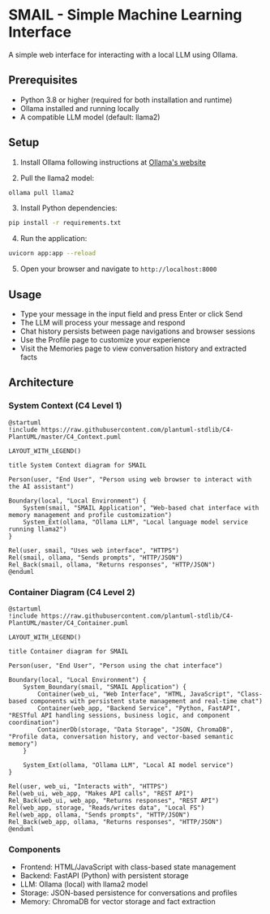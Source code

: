 # SMAIL - Simple Machine Learning Interface

A simple web interface for interacting with a local LLM using Ollama.

## Prerequisites

- Python 3.8 or higher (required for both installation and runtime)
- Ollama installed and running locally
- A compatible LLM model (default: llama2)

## Setup

1. Install Ollama following instructions at [Ollama's website](https://ollama.ai/)

2. Pull the llama2 model:
```bash
ollama pull llama2
```

3. Install Python dependencies:
```bash
pip install -r requirements.txt
```

4. Run the application:
```bash
uvicorn app:app --reload
```

5. Open your browser and navigate to `http://localhost:8000`

## Usage

- Type your message in the input field and press Enter or click Send
- The LLM will process your message and respond
- Chat history persists between page navigations and browser sessions
- Use the Profile page to customize your experience
- Visit the Memories page to view conversation history and extracted facts

## Architecture

### System Context (C4 Level 1)
```plantuml
@startuml
!include https://raw.githubusercontent.com/plantuml-stdlib/C4-PlantUML/master/C4_Context.puml

LAYOUT_WITH_LEGEND()

title System Context diagram for SMAIL

Person(user, "End User", "Person using web browser to interact with the AI assistant")

Boundary(local, "Local Environment") {
    System(smail, "SMAIL Application", "Web-based chat interface with memory management and profile customization")
    System_Ext(ollama, "Ollama LLM", "Local language model service running llama2")
}

Rel(user, smail, "Uses web interface", "HTTPS")
Rel(smail, ollama, "Sends prompts", "HTTP/JSON")
Rel_Back(smail, ollama, "Returns responses", "HTTP/JSON")
@enduml
```

### Container Diagram (C4 Level 2)
```plantuml
@startuml
!include https://raw.githubusercontent.com/plantuml-stdlib/C4-PlantUML/master/C4_Container.puml

LAYOUT_WITH_LEGEND()

title Container diagram for SMAIL

Person(user, "End User", "Person using the chat interface")

Boundary(local, "Local Environment") {
    System_Boundary(smail, "SMAIL Application") {
        Container(web_ui, "Web Interface", "HTML, JavaScript", "Class-based components with persistent state management and real-time chat")
        Container(web_app, "Backend Service", "Python, FastAPI", "RESTful API handling sessions, business logic, and component coordination")
        ContainerDb(storage, "Data Storage", "JSON, ChromaDB", "Profile data, conversation history, and vector-based semantic memory")
    }
    
    System_Ext(ollama, "Ollama LLM", "Local AI model service")
}

Rel(user, web_ui, "Interacts with", "HTTPS")
Rel(web_ui, web_app, "Makes API calls", "REST API")
Rel_Back(web_ui, web_app, "Returns responses", "REST API")
Rel(web_app, storage, "Reads/writes data", "Local FS")
Rel(web_app, ollama, "Sends prompts", "HTTP/JSON")
Rel_Back(web_app, ollama, "Returns responses", "HTTP/JSON")
@enduml
```

### Components
- Frontend: HTML/JavaScript with class-based state management
- Backend: FastAPI (Python) with persistent storage
- LLM: Ollama (local) with llama2 model
- Storage: JSON-based persistence for conversations and profiles
- Memory: ChromaDB for vector storage and fact extraction
